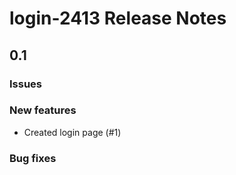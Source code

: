 # login-2413 Release Notes

## 0.1

### Issues

### New features
- Created login page (#1)

### Bug fixes

